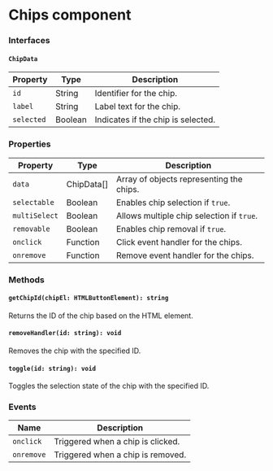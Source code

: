 # Chips component

### Interfaces

#### `ChipData`

| Property   | Type    | Description                        |
| ---------- | ------- | ---------------------------------- |
| `id`       | String  | Identifier for the chip.           |
| `label`    | String  | Label text for the chip.           |
| `selected` | Boolean | Indicates if the chip is selected. |

### Properties

| Property      | Type       | Description                               |
| ------------- | ---------- | ----------------------------------------- |
| `data`        | ChipData[] | Array of objects representing the chips.  |
| `selectable`  | Boolean    | Enables chip selection if `true`.         |
| `multiSelect` | Boolean    | Allows multiple chip selection if `true`. |
| `removable`   | Boolean    | Enables chip removal if `true`.           |
| `onclick`     | Function   | Click event handler for the chips.        |
| `onremove`    | Function   | Remove event handler for the chips.       |

### Methods

#### `getChipId(chipEl: HTMLButtonElement): string`

Returns the ID of the chip based on the HTML element.

#### `removeHandler(id: string): void`

Removes the chip with the specified ID.

#### `toggle(id: string): void`

Toggles the selection state of the chip with the specified ID.

### Events

| Name       | Description                       |
| ---------- | --------------------------------- |
| `onclick`  | Triggered when a chip is clicked. |
| `onremove` | Triggered when a chip is removed. |
